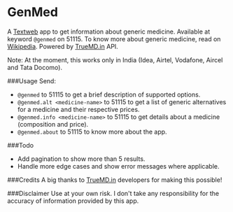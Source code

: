 GenMed
======

A [Textweb](http://www.txtweb.com) app to get information about generic medicine. Available at keyword `@genmed` on 51115. To know more about generic medicine, read on [Wikipedia](http://en.wikipedia.org/wiki/Generic_drug). Powered by [TrueMD.in](http://truemd.in) API.

Note: At the moment, this works only in India (Idea, Airtel, Vodafone, Aircel and Tata Docomo).

###Usage
Send:
- `@genmed` to 51115 to get a brief description of supported options.
- `@genmed.alt <medicine-name>` to 51115 to get a list of generic alternatives for a medicine and their respective prices.
- `@genmed.info <medicine-name>` to 51115 to get details about a medicine (composition and price).
- `@genmed.about` to 51115 to know more about the app. 

###Todo
- Add pagination to show more than 5 results.
- Handle more edge cases and show error messages where applicable.

###Credits
A big thanks to [TrueMD.in](http://truemd.in) developers for making this possible!

###Disclaimer
Use at your own risk. I don't take any responsibility for the accuracy of information provided by this app.